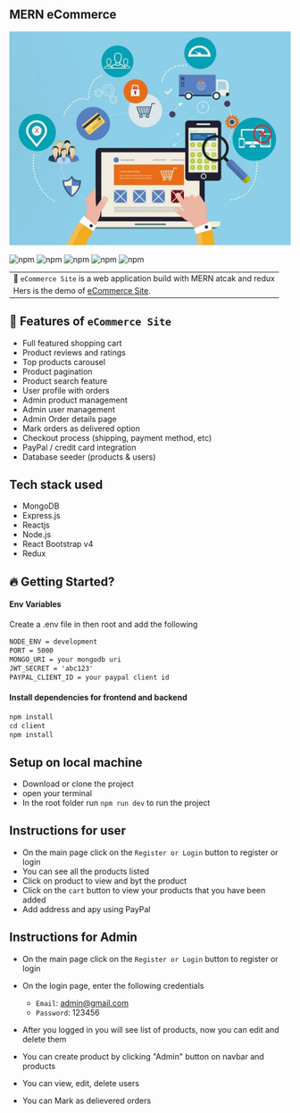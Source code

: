 ## MERN eCommerce 

![eCommerce](https://github.com/zeeshanhshaheen/client-ecommerce/blob/master/images/ee.jpeg)


![npm](https://img.shields.io/badge/npm-5.1.0-orange) 
![npm](https://img.shields.io/badge/reactjs-17.0-blue)
![npm](https://img.shields.io/badge/Node%2Cjs-14.15.1-green)
![npm](https://img.shields.io/badge/express.js-4.17.1-red)
![npm](https://img.shields.io/badge/MongoDB-4.4.3-brightgreen)


<table width='100%'>
    <tr>
        <td align='left' width='100%' colspan='2'>
            🎯  <code>eCommerce Site</code> is a web application build with MERN atcak and redux
        </td>
    </tr>
    <tr>
        <td>
            Hers is the demo of <a href='https://mernecommercev2.herokuapp.com/'>eCommerce Site</a>.
        </td>
   
</table>


##  :white_flower: Features of `eCommerce Site` 

- Full featured shopping cart
- Product reviews and ratings
- Top products carousel
- Product pagination
- Product search feature
- User profile with orders
- Admin product management
- Admin user management
- Admin Order details page
- Mark orders as delivered option
- Checkout process (shipping, payment method, etc)
- PayPal / credit card integration
- Database seeder (products & users)


## Tech stack used
   - MongoDB
   - Express.js
   - Reactjs
   - Node.js
   - React Bootstrap v4
   - Redux



## 🔥 Getting Started?

#### Env Variables

Create a .env file in then root and add the following

```
NODE_ENV = development
PORT = 5000
MONGO_URI = your mongodb uri
JWT_SECRET = 'abc123'
PAYPAL_CLIENT_ID = your paypal client id
```

#### Install dependencies for frontend and backend

```
npm install
cd client
npm install
```


## Setup on local machine

- Download or clone the project
-  open your terminal 
- In the root folder run  ``` npm run dev ``` to run the project


## Instructions for user
- On the main page click on the `Register or Login` button to register or login
- You can see all the products listed
- Click on product to view and byt the product
- Click on the `cart` button to view your products that you have been added
- Add address and apy using PayPal


## Instructions for Admin
 - On the main page click on the `Register or Login` button to register or login
 - On the login page, enter the following credentials
    - `Email`: admin@gmail.com
    - `Password`: 123456
            
 - After you logged in you will see list of products, now you can edit and delete them
 - You can create product by clicking "Admin" button on navbar and products
 - You can view, edit, delete users
 - You can Mark as delievered orders



